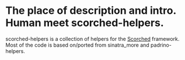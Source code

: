 # The place of description and intro. Human meet scorched-helpers. 

scorched-helpers is a collection of helpers for the [Scorched](https://github.com/Wardrop/Scorched) framework. 
Most of the code is based on/ported from sinatra_more and padrino-helpers.
